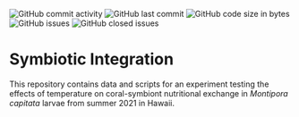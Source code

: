 ![GitHub commit activity](https://img.shields.io/github/commit-activity/m/AHuffmyer/SymbioticIntegration) ![GitHub last commit](https://img.shields.io/github/last-commit/AHuffmyer/SymbioticIntegration) ![GitHub code size in bytes](https://img.shields.io/github/languages/code-size/AHuffmyer/SymbioticIntegration) ![GitHub issues](https://img.shields.io/github/issues/AHuffmyer/SymbioticIntegration) ![GitHub closed issues](https://img.shields.io/github/issues-closed/AHuffmyer/SymbioticIntegration) 

# Symbiotic Integration  

This repository contains data and scripts for an experiment testing the effects of temperature on coral-symbiont nutritional exchange in *Montipora capitata* larvae from summer 2021 in Hawaii.  




